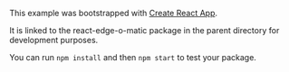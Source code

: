This example was bootstrapped with [Create React App](https://github.com/facebook/create-react-app).

It is linked to the react-edge-o-matic package in the parent directory for development purposes.

You can run `npm install` and then `npm start` to test your package.
